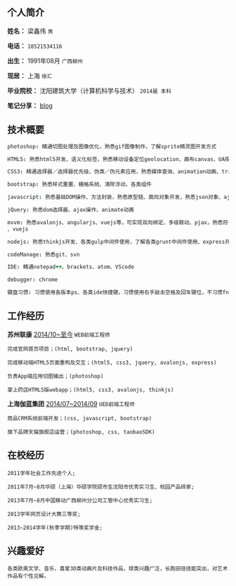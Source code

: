 
## 个人简介 ##

>
**姓名：** 梁鑫伟 ``男``  

**电话：** ``18521534116``  

**出生：** 1991年08月 ``广西柳州``  

**现居：** 上海 ``徐汇``  

**毕业院校：** 沈阳建筑大学（计算机科学与技术） ``2014届 本科``  

**笔记分享：** [blog](https://github.com/cdll/blog/issues)  

>

## 技术概要 ##

````coffee
photoshop: 精通切图处理及图像优化，熟悉gif图像制作，了解sprite精灵图开发方式  

HTML5: 熟悉html5开发、语义化标签，熟悉移动设备定位geolocation、画布canvas、UA探测、浏览器前端数据存储web storage、history前端路由机制 等  

CSS3: 精通选择器／选择器优先级、伪类／伪元素应用，熟悉媒体查询、animation动画、transform变换 等  

bootstrap: 熟悉样式重置、栅格系统、清除浮动，各类组件  

javascript: 熟悉基础DOM操作、方法封装，熟悉原型链、面向对象开发，熟悉json对象、ajax及jsonp／script跨域处理机制  

jQuery: 熟悉dom选择器、ajax操作、animate动画  

mvvm: 熟悉avalonjs、angularjs、vuejs等，可实现双向绑定、多级联动、pjax，熟悉符合AMD规范的加载器机制及shim兼容机制，遵循模块化开发
、vuejs  

nodejs: 熟悉thinkjs开发、各类gulp中间件使用，了解各类grunt中间件使用、express开发  

codeManage: 熟悉git、svn  

IDE: 精通notepad++、brackets、atom、VScode  

debugger: chrome  

键盘习惯: 习惯使用各版本ps、各类ide快捷键，习惯使用右手敲击空格及回车键位，不习惯fn功能键在左下的windows键盘  

````

## 工作经历 ##

**苏州联康**
[2014/10~至今](http://www.lkhealth.cn 'http://www.lkhealth.cn')
`WEB前端工程师`

````
完成官网首页项目；(html, bootstrap, jquery)

完成移动端HTML5页面重构及交互；(html5, css3, jquery, avalonjs, express)

负责App端应用切图输出；(photoshop)

掌上药店HTML5版webapp；(html5, css3, avalonjs, thinkjs)
````

**上海伽蓝集团**
[2014/07~2014/09](http://www.jala.com.cn/ 'http://www.jala.com.cn/')
`UED前端工程师`

````
商品CRM系统前端开发；(css, javascript, bootstrap)

旗下品牌天猫旗舰店运营；(photoshop, css, taobaoSDK)
````

## 在校经历 ##

````
2011学年社会工作先进个人;  

2011年7月~8月华硕（上海）华硕学院硕市生沈阳市优秀实习生、校园产品砖家;  

2013年7月~8月中国移动广西柳州分公司工管中心优秀实习生;  

2013学年网页设计大赛三等奖;  

2013~2014学年(秋季学期)特等奖学金;  
````

## 兴趣爱好 ##

````
各类欧美文学、音乐，喜爱3D类动画片及科技作品，球类兴趣广泛，长跑田径技能突出，对艺术作品有个性见解。
````
